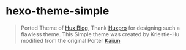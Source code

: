 # hexo-theme-simple
> Ported Theme of [Hux Blog](http://huangxuan.me/), Thank [Huxpro](https://github.com/Huxpro/huxpro.github.io) for designing such a flawless theme.
> This Simple theme was created by Kriestie-Hu modified from the original Porter [Kaijun](https://github.com/Kaijun/hexo-theme-huxblog)
